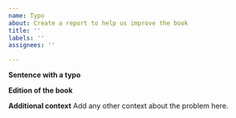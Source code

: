 ```yaml
---
name: Typo
about: Create a report to help us improve the book
title: ''
labels: ''
assignees: ''

---
```


**Sentence with a typo**

**Edition of the book**

**Additional context**
Add any other context about the problem here.
